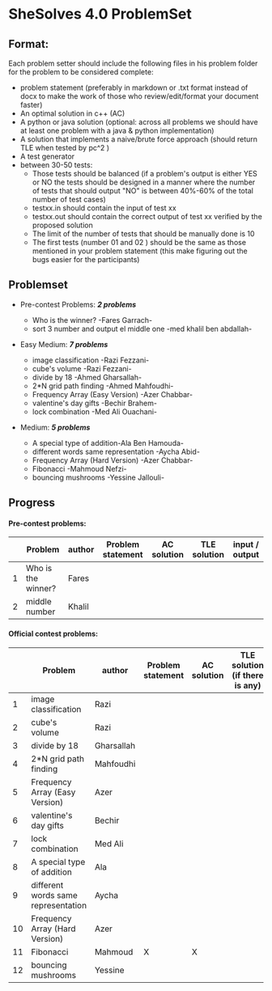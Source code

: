 # SheSolves 4.0 ProblemSet

## Format:

Each problem setter should include the following files in his problem folder for the problem to be considered complete:

- problem statement (preferably in markdown or .txt format instead of docx to make the work of those who review/edit/format your document faster)
- An optimal solution in c++ (AC)
- A python or java solution (optional: across all problems we should have at least one problem with a java & python implementation)  
- A solution that implements a naive/brute force approach (should return TLE when tested by pc^2 ) 
- A test generator 
- between 30-50 tests:
  -  Those tests should be balanced (if a problem's output is either YES or NO the tests should be designed in a manner where the number of tests that should output "NO" is between 40%-60% of the total number of test cases) 
  - testxx.in should contain the input of test xx
  - testxx.out should contain the correct output of test xx verified by the proposed solution
  - The limit of the number of tests that should be manually done is 10 
  - The first tests (number 01 and 02 ) should be the same as those mentioned in your problem statement (this make figuring out the bugs easier for the participants)  

## Problemset

* Pre-contest Problems: ***2 problems*** 
  * Who is the winner? -Fares Garrach-
  * sort 3 number and output el middle one -med khalil ben abdallah-

* Easy Medium:  ***7 problems***
  * image classification -Razi Fezzani-
  *  cube's volume -Razi Fezzani-
  *  divide by 18 -Ahmed Gharsallah-
  *  2*N grid path finding -Ahmed Mahfoudhi-
  *  Frequency Array (Easy Version) -Azer Chabbar-
  * valentine's day gifts -Bechir Brahem-
  * lock combination -Med Ali Ouachani-
* Medium: ***5 problems***
  *  A special type of addition-Ala Ben Hamouda-
  * different words same representation -Aycha Abid-
  *  Frequency Array (Hard Version) -Azer Chabbar-
  *  Fibonacci -Mahmoud Nefzi-
  *  bouncing mushrooms -Yessine Jallouli-

## Progress 

#### Pre-contest problems:

|      | Problem            | author | Problem statement | AC solution | TLE solution | input / output |
| ---- | ------------------ | ------ | ----------------- | ----------- | ------------ | -------------- |
| 1    | Who is the winner? | Fares  |                   |             |              |                |
| 2    | middle number      | Khalil |                   |             |              |                |

#### Official contest problems:

|      | Problem                             | author     | Problem statement | AC solution | TLE solution (if there is any) | input / output |
| ---- | ----------------------------------- | ---------- | ----------------- | ----------- | ------------------------------ | -------------- |
| 1    | image classification                | Razi       |                   |             |                                |                |
| 2    | cube's volume                       | Razi       |                   |             |                                |                |
| 3    | divide by 18                        | Gharsallah |                   |             |                                |                |
| 4    | 2*N grid path finding               | Mahfoudhi  |                   |             |                                |                |
| 5    | Frequency Array (Easy Version)      | Azer       |                   |             |                                |                |
| 6    | valentine's day gifts               | Bechir     |                   |             |                                |                |
| 7    | lock combination                    | Med Ali    |                   |             |                                |                |
| 8    | A special type of addition          | Ala        |                   |             |                                |                |
| 9    | different words same representation | Aycha      |                   |             |                                |                |
| 10   | Frequency Array (Hard Version)      | Azer       |                   |             |                                |                |
| 11   | Fibonacci                           | Mahmoud    |         X         |      X      |                                |                |
| 12   | bouncing mushrooms                  | Yessine    |                   |             |                                |                |
